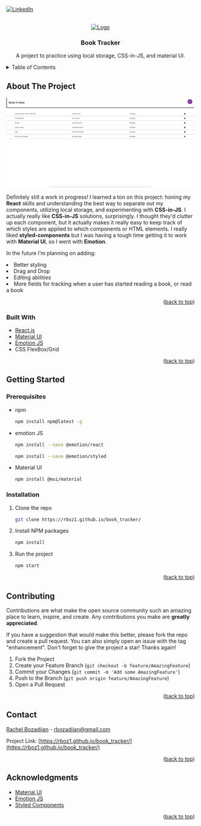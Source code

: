 <div id="top"></div>
<!--
*** Thanks for checking out the Best-README-Template. If you have a suggestion
*** that would make this better, please fork the repo and create a pull request
*** or simply open an issue with the tag "enhancement".
*** Don't forget to give the project a star!
*** Thanks again! Now go create something AMAZING! :D
-->



<!-- PROJECT SHIELDS -->
<!--
*** I'm using markdown "reference style" links for readability.
*** Reference links are enclosed in brackets [ ] instead of parentheses ( ).
*** See the bottom of this document for the declaration of the reference variables
*** for contributors-url, forks-url, etc. This is an optional, concise syntax you may use.
*** https://www.markdownguide.org/basic-syntax/#reference-style-links
-->
[![LinkedIn][linkedin-shield]][linkedin-url]



<!-- PROJECT LOGO -->
<br />
<div align="center">
  <a href="https://rboz1.github.io/book_tracker/">
    <img src="public/favicon.ico" alt="Logo" width="80" height="80">
  </a>

  <h3 align="center">Book Tracker</h3>

  <p align="center">
    A project to practice using local storage, CSS-in-JS, and material UI.
  </p>
</div>



<!-- TABLE OF CONTENTS -->
<details>
  <summary>Table of Contents</summary>
  <ol>
    <li>
      <a href="#about-the-project">About The Project</a>
      <ul>
        <li><a href="#built-with">Built With</a></li>
      </ul>
    </li>
    <li>
      <a href="#getting-started">Getting Started</a>
      <ul>
        <li><a href="#prerequisites">Prerequisites</a></li>
        <li><a href="#installation">Installation</a></li>
      </ul>
    </li>
    <li><a href="#contributing">Contributing</a></li>
    <li><a href="#contact">Contact</a></li>
    <li><a href="#acknowledgments">Acknowledgments</a></li>
  </ol>
</details>



<!-- ABOUT THE PROJECT -->
## About The Project

[![Product Name Screen Shot][product-screenshot]](https://rboz1.github.io/book_tracker/)

Definitely still a work in progress! I learned a ton on this project: honing my **React** skills and understanding the best way to separate out my components, utilizing local storage, and experimenting with **CSS-in-JS**. I actually really like **CSS-in-JS** solutions, surprisingly. I thought they'd clutter up each component, but it actually makes it really easy to keep track of which styles are applied to which components or HTML elements. I really liked **styled-components** but I was having a tough time getting it to work with **Material UI**, so I went with **Emotion**.

In the future I'm planning on adding:

<li>Better styling</li>
<li>Drag and Drop</li>
<li>Editing abilities</li>
<li>More fields for tracking when a user has started reading a book, or read a book</li>
  
<p align="right">(<a href="#top">back to top</a>)</p>

### Built With

* [React.js](https://reactjs.org/)
* [Material UI](https://mui.com/)
* [Emotion JS](https://emotion.sh/docs/introduction)
* CSS FlexBox/Grid

<p align="right">(<a href="#top">back to top</a>)</p>



<!-- GETTING STARTED -->
## Getting Started

### Prerequisites

* npm
  ```sh
  npm install npm@latest -g
  ```
 
* emotion JS
  ```sh
  npm install --save @emotion/react
  ```
  ```sh
  npm install --save @emotion/styled
  ```
  
 * Material UI
    ```sh
    npm install @mui/material
    ```

### Installation

1. Clone the repo
   ```sh
   git clone https://rboz1.github.io/book_tracker/
   ```
2. Install NPM packages
   ```sh
   npm install
   ```
3. Run the project
   ```sh
   npm start
   ```

<p align="right">(<a href="#top">back to top</a>)</p>

<!-- CONTRIBUTING -->
## Contributing

Contributions are what make the open source community such an amazing place to learn, inspire, and create. Any contributions you make are **greatly appreciated**.

If you have a suggestion that would make this better, please fork the repo and create a pull request. You can also simply open an issue with the tag "enhancement".
Don't forget to give the project a star! Thanks again!

1. Fork the Project
2. Create your Feature Branch (`git checkout -b feature/AmazingFeature`)
3. Commit your Changes (`git commit -m 'Add some AmazingFeature'`)
4. Push to the Branch (`git push origin feature/AmazingFeature`)
5. Open a Pull Request

<p align="right">(<a href="#top">back to top</a>)</p>

<!-- CONTACT -->
## Contact

[Rachel Bozadjian](https://rboz1.github.io/portfolio_site/) - rbozadjian@gmail.com

Project Link: [https://rboz1.github.io/book_tracker/](https://rboz1.github.io/book_tracker/)

<p align="right">(<a href="#top">back to top</a>)</p>



<!-- ACKNOWLEDGMENTS -->
## Acknowledgments

* [Material UI](https://mui.com/)
* [Emotion JS](https://emotion.sh/docs/introduction)
* [Styled Components](https://styled-components.com/)

<p align="right">(<a href="#top">back to top</a>)</p>



<!-- MARKDOWN LINKS & IMAGES -->
<!-- https://www.markdownguide.org/basic-syntax/#reference-style-links -->
[linkedin-shield]: https://img.shields.io/badge/-LinkedIn-black.svg?style=for-the-badge&logo=linkedin&colorB=555
[linkedin-url]: www.linkedin.com/in/rachel-bozadjian-203999109
[product-screenshot]: images/screenshot.jpg
